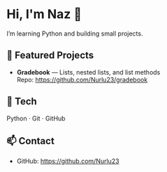 # Hi, I'm Naz 👋
I’m learning Python and building small projects.

## 🔭 Featured Projects
- **Gradebook** — Lists, nested lists, and list methods  
  Repo: https://github.com/Nurlu23/gradebook

## 🧰 Tech
Python · Git · GitHub

## 📫 Contact
- GitHub: https://github.com/Nurlu23

